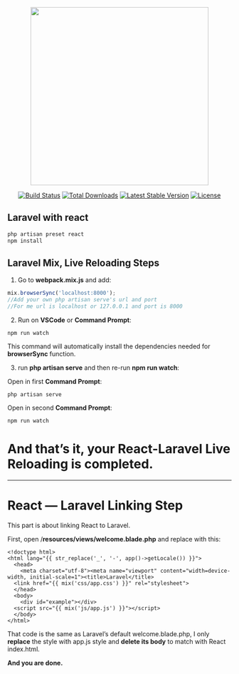 <p align="center"><img src="https://res.cloudinary.com/dtfbvvkyp/image/upload/v1566331377/laravel-logolockup-cmyk-red.svg" width="400"></p>

<p align="center">
<a href="https://travis-ci.org/laravel/framework"><img src="https://travis-ci.org/laravel/framework.svg" alt="Build Status"></a>
<a href="https://packagist.org/packages/laravel/framework"><img src="https://poser.pugx.org/laravel/framework/d/total.svg" alt="Total Downloads"></a>
<a href="https://packagist.org/packages/laravel/framework"><img src="https://poser.pugx.org/laravel/framework/v/stable.svg" alt="Latest Stable Version"></a>
<a href="https://packagist.org/packages/laravel/framework"><img src="https://poser.pugx.org/laravel/framework/license.svg" alt="License"></a>
</p>


## Laravel with react

```bash
php artisan preset react
npm install
```



## **Laravel Mix, Live Reloading Steps**

1. Go to **webpack.mix.js** and add:

```js
mix.browserSync('localhost:8000');
//Add your own php artisan serve's url and port
//For me url is localhost or 127.0.0.1 and port is 8000
```



2. Run on **VSCode** or **Command Prompt**:

```
npm run watch
```

This command will automatically install the dependencies needed for **browserSync** function.

3. run **php artisan serve** and then re-run **npm run watch**:

Open in first **Command Prompt**:

```
php artisan serve
```

Open in second **Command Prompt**:

```
npm run watch
```

# **And that’s it, your React-Laravel Live Reloading is completed.**

------

# **React — Laravel Linking Step**

This part is about linking React to Laravel.

First, open /**resources/views/welcome.blade.php** and replace with this:

```
<!doctype html>
<html lang="{{ str_replace('_', '-', app()->getLocale()) }}">
  <head>
    <meta charset="utf-8"><meta name="viewport" content="width=device-width, initial-scale=1"><title>Laravel</title>
  <link href="{{ mix('css/app.css') }}" rel="stylesheet">
  </head>
  <body>
    <div id="example"></div>
  <script src="{{ mix('js/app.js') }}"></script>
  </body>
</html>
```

That code is the same as Laravel’s default welcome.blade.php, I only **replace** the style with app.js style and **delete its body** to match with React index.html.

**And you are done.**